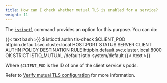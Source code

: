 ```yaml
---
title: How can I check whether mutual TLS is enabled for a service?
weight: 11
---
```


The [`istioctl`](/pt-br/docs/reference/commands/istioctl) command provides an option for this purpose. You can do:

{{< text bash >}}
$ istioctl authn tls-check $CLIENT_POD httpbin.default.svc.cluster.local
HOST:PORT                                  STATUS     SERVER     CLIENT           AUTHN POLICY     DESTINATION RULE
httpbin.default.svc.cluster.local:8000     OK         STRICT     ISTIO_MUTUAL     /default         istio-system/default
{{< /text >}}

Where `$CLIENT_POD` is the ID of one of the client service's pods.

Refer to [Verify mutual TLS configuration](/pt-br/docs/tasks/security/authentication/mutual-tls/#verify-mutual-tls-configuration) for more information.
